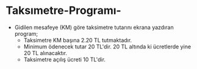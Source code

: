 # Taksımetre-Programı-

- Gidilen mesafeye (KM) göre taksimetre tutarını ekrana yazdıran program;
    * Taksimetre KM başına 2.20 TL tutmaktadır.
    * Minimum ödenecek tutar 20 TL'dir. 20 TL altında ki ücretlerde yine 20 TL alınacaktır.
    * Taksimetre açılış ücreti 10 TL'dir.
